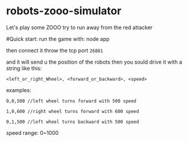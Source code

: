 # robots-zooo-simulator
Let's play some ZOOO
try to run away from the red attacker

#Quick start:
 run the game with:
 node app
 
 then connect it throw the tcp port `26881`
 
 and it will send u the position of the robots then you sould drive it with a string like this:

`
 <left_or_right_Wheel>, <forward_or_backward>, <speed>
 `
 
examples:



 `0,0,500 //left wheel turns forward with 500 speed`
 
 `1,0,600 //right wheel turns forward with 600 speed`
 
 `0,1,500 //left wheel turns backward with 500 speed`

speed range: 0~1000

